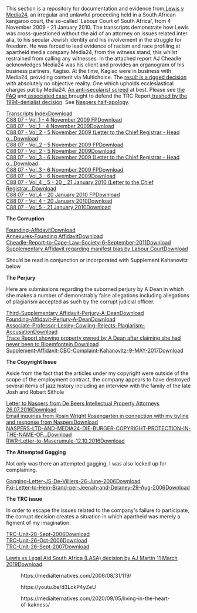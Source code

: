 <div class="wp-block-group"></div>

<p>This section is a repository for documentation and evidence from<a href="http://www.saflii.org/za/cases/ZALC/2010/218.html"> Lewis v Media24</a>, an irregular and unlawful proceeding held in a South African kangaroo court, the so-called 'Labour Court of South Africa', from 4 November 2009 - 21 January 2010. The transcripts demonstrate how Lewis was cross-questioned without the aid of an attorney on issues related inter alia, to his secular Jewish identity and his involvement in the struggle for freedom. He was forced to lead evidence of racism and race profiling at apartheid media company Media24, from the witness stand, this whilst restrained from calling any witnesses. In the attached report AJ Cheadle acknowledges Media24 was his client and provides an organogram of his business partners, Kagiso. At the time, Kagiso were in business with Media24, providing content via Multichoice. The <a href="https://medialternatives.com/2020/03/05/why-bother-with-law-when-you-can-simply-capture-the-justice-system/">result is a rigged decision</a> with absolutely no objective reality. One which upholds ecclesiastical charges put by Media24. <a href="https://medialternatives.com/2023/01/12/most-of-all-i-am-offended-as-a-secularist/">An anti-secularist screed</a> at best. Please see <a href="https://medialternatives.com/faq/">the FAQ</a> and<a href="https://medialternatives.com/2015/10/10/lewis-v-minister-of-justice-naspers/"> associated case </a>brought to defend the TRC Report<a href="https://medialternatives.com/2019/06/19/trc-no-to-naspers-dirty-tricks/"> trashed by the 1994-denialist decision</a>. See <a href="https://medialternatives.com/2015/09/11/naspers-half-apology-ignores-decade-long-battle-for-justice-and-contrition/">Naspers half-apology</a>.</p>

<div class="wp-block-file"><a href="https://medialternatives.com/app/uploads/2020/07/Transcripts-Index-1.pdf">Transcripts Index</a><a href="https://medialternatives.com/app/uploads/2020/07/Transcripts-Index-1.pdf" class="wp-block-file__button wp-element-button" download>Download</a></div>

<div class="wp-block-file"><a href="https://medialternatives.com/app/uploads/2020/07/C88-07-Vol_1-4-November-2009-FP-1.pdf">C88 07 - Vol_1 - 4 November 2009 FP</a><a href="https://medialternatives.com/app/uploads/2020/07/C88-07-Vol_1-4-November-2009-FP-1.pdf" class="wp-block-file__button wp-element-button" download>Download</a></div>

<div class="wp-block-file"><a href="https://medialternatives.com/app/uploads/2020/07/C88-07-Vol_1-4-November-2009-1.pdf">C88 07 - Vol_1 - 4 November 2009</a><a href="https://medialternatives.com/app/uploads/2020/07/C88-07-Vol_1-4-November-2009-1.pdf" class="wp-block-file__button wp-element-button" download>Download</a></div>

<div class="wp-block-file"><a href="https://medialternatives.com/app/uploads/2020/07/C88-07-Vol_2-5-November-2009-Letter-to-the-Chief-Registrar-Head-o...-1.pdf">C88 07 - Vol_2 - 5 November 2009 (Letter to the Chief Registrar - Head o...</a><a href="https://medialternatives.com/app/uploads/2020/07/C88-07-Vol_2-5-November-2009-Letter-to-the-Chief-Registrar-Head-o...-1.pdf" class="wp-block-file__button wp-element-button" download>Download</a></div>

<div class="wp-block-file"><a href="https://medialternatives.com/app/uploads/2020/07/C88-07-Vol_2-5-November-2009-FP-1.pdf">C88 07 - Vol_2 - 5 November 2009 FP</a><a href="https://medialternatives.com/app/uploads/2020/07/C88-07-Vol_2-5-November-2009-FP-1.pdf" class="wp-block-file__button wp-element-button" download>Download</a></div>

<div class="wp-block-file"><a href="https://medialternatives.com/app/uploads/2020/07/C88-07-Vol_2-5-November-2009-1.pdf">C88 07 - Vol_2 - 5 November 2009</a><a href="https://medialternatives.com/app/uploads/2020/07/C88-07-Vol_2-5-November-2009-1.pdf" class="wp-block-file__button wp-element-button" download>Download</a></div>

<div class="wp-block-file"><a href="https://medialternatives.com/app/uploads/2020/07/C88-07-Vol_3-6-November-2009-Letter-to-the-Chief-Registrar-Head-o...-1.pdf">C88 07 - Vol_3 - 6 November 2009 (Letter to the Chief Registrar - Head o...</a><a href="https://medialternatives.com/app/uploads/2020/07/C88-07-Vol_3-6-November-2009-Letter-to-the-Chief-Registrar-Head-o...-1.pdf" class="wp-block-file__button wp-element-button" download>Download</a></div>

<div class="wp-block-file"><a href="https://medialternatives.com/app/uploads/2020/07/C88-07-Vol_3-6-November-2009-FP-1.pdf">C88 07 - Vol_3 - 6 November 2009 FP</a><a href="https://medialternatives.com/app/uploads/2020/07/C88-07-Vol_3-6-November-2009-FP-1.pdf" class="wp-block-file__button wp-element-button" download>Download</a></div>

<div class="wp-block-file"><a href="https://medialternatives.com/app/uploads/2020/07/C88-07-Vol_3-6-November-2009-1.pdf">C88 07 - Vol_3 - 6 November 2009</a><a href="https://medialternatives.com/app/uploads/2020/07/C88-07-Vol_3-6-November-2009-1.pdf" class="wp-block-file__button wp-element-button" download>Download</a></div>

<div class="wp-block-file"><a href="https://medialternatives.com/app/uploads/2020/07/C88-07-Vol_4-_-5-20-_-21-January-2010-Letter-to-the-Chief-Registrar...-1.pdf">C88 07 - Vol_4 _ 5 - 20 _ 21 January 2010 (Letter to the Chief Registrar...</a><a href="https://medialternatives.com/app/uploads/2020/07/C88-07-Vol_4-_-5-20-_-21-January-2010-Letter-to-the-Chief-Registrar...-1.pdf" class="wp-block-file__button wp-element-button" download>Download</a></div>

<div class="wp-block-file"><a href="https://medialternatives.com/app/uploads/2020/07/C88-07-Vol_4-20-January-2010-FP-1.pdf">C88 07 - Vol_4 - 20 January 2010 FP</a><a href="https://medialternatives.com/app/uploads/2020/07/C88-07-Vol_4-20-January-2010-FP-1.pdf" class="wp-block-file__button wp-element-button" download>Download</a></div>

<div class="wp-block-file"><a href="https://medialternatives.com/app/uploads/2020/07/C88-07-Vol_4-20-January-2010-1.pdf">C88 07 - Vol_4 - 20 January 2010</a><a href="https://medialternatives.com/app/uploads/2020/07/C88-07-Vol_4-20-January-2010-1.pdf" class="wp-block-file__button wp-element-button" download>Download</a></div>

<div class="wp-block-file"><a href="https://medialternatives.com/app/uploads/2020/07/C88-07-Vol_5-21-January-2010-1.pdf">C88 07 - Vol_5 - 21 January 2010</a><a href="https://medialternatives.com/app/uploads/2020/07/C88-07-Vol_5-21-January-2010-1.pdf" class="wp-block-file__button wp-element-button" download>Download</a></div>

<p><strong>The Corruption</strong></p>

<div class="wp-block-file"><a href="https://medialternatives.com/app/uploads/2022/07/Founding-Affidavit.pdf">Founding-Affidavit</a><a href="https://medialternatives.com/app/uploads/2022/07/Founding-Affidavit.pdf" class="wp-block-file__button wp-element-button" download>Download</a></div>

<div class="wp-block-file"><a href="https://medialternatives.com/app/uploads/2022/07/Annexures-PAJA-3.pdf">Annexures-Founding Affidavit</a><a href="https://medialternatives.com/app/uploads/2022/07/Annexures-PAJA-3.pdf" class="wp-block-file__button wp-element-button" download>Download</a></div>

<div class="wp-block-file"><a href="https://medialternatives.com/app/uploads/2020/07/Cheadle-Report-to-Cape-Law-Society-6-September-2011-1.pdf">Cheadle-Report-to-Cape-Law-Society-6-September-2011</a><a href="https://medialternatives.com/app/uploads/2020/07/Cheadle-Report-to-Cape-Law-Society-6-September-2011-1.pdf" class="wp-block-file__button wp-element-button" download>Download</a></div>

<div class="wp-block-file"><a href="https://medialternatives.com/app/uploads/2022/06/Affidavit-20-November-2017-Addendum-4.pdf">Supplementary Affidavit regarding manifest bias by Labour Court</a><a href="https://medialternatives.com/app/uploads/2022/06/Affidavit-20-November-2017-Addendum-4.pdf" class="wp-block-file__button wp-element-button" download>Download</a></div>

<p>Should be read in conjunction or incorporated with Supplement Kahanovitz below</p>

<p><strong>The Perjury</strong></p>

<p>Here are submissions regarding the suborned perjury by A Dean in which she makes a number of demonstrably false allegations including allegations of plagiarism accepted as such by the corrupt judicial officer. </p>

<div class="wp-block-file"><a href="https://medialternatives.com/app/uploads/2022/06/Third-Supplementary-Affidavit-Perjury-A-Dean.pdf">Third-Supplementary Affidavit-Perjury-A-Dean</a><a href="https://medialternatives.com/app/uploads/2022/06/Third-Supplementary-Affidavit-Perjury-A-Dean.pdf" class="wp-block-file__button wp-element-button" download>Download</a></div>

<div class="wp-block-file"><a href="https://medialternatives.com/app/uploads/2022/06/Founding-Affidavit-Perjury-A-Dean.pdf">Founding-Affidavit-Perjury-A-Dean</a><a href="https://medialternatives.com/app/uploads/2022/06/Founding-Affidavit-Perjury-A-Dean.pdf" class="wp-block-file__button wp-element-button" download>Download</a></div>

<div class="wp-block-file"><a href="https://medialternatives.com/app/uploads/2022/06/Associate-Professor-Lesley-Cowling-Rejects-Plagiarism-Accusation.pdf">Associate-Professor-Lesley-Cowling-Rejects-Plagiarism-Accusation</a><a href="https://medialternatives.com/app/uploads/2022/06/Associate-Professor-Lesley-Cowling-Rejects-Plagiarism-Accusation.pdf" class="wp-block-file__button wp-element-button" download>Download</a></div>

<div class="wp-block-file"><a href="https://medialternatives.com/app/uploads/2024/05/Trace-Report-A-Dean.pdf">Trace Report showing property owned by A Dean after claiming she had never been to Bloemfontein </a><a href="https://medialternatives.com/app/uploads/2024/05/Trace-Report-A-Dean.pdf" class="wp-block-file__button wp-element-button" download>Download</a></div>

<div class="wp-block-file"><a href="https://medialternatives.com/app/uploads/2022/07/Supplement-Affidavit-CBC-Kahanovitz-9-MAY-2017-TUE-.doc-0BycjkxOoSHFeRV8zOTl6NjZYbGM.pdf">Supplement-Affidavit-CBC-Complaint-Kahanovitz-9-MAY-2017</a><a href="https://medialternatives.com/app/uploads/2022/07/Supplement-Affidavit-CBC-Kahanovitz-9-MAY-2017-TUE-.doc-0BycjkxOoSHFeRV8zOTl6NjZYbGM.pdf" class="wp-block-file__button wp-element-button" download>Download</a></div>

<p><strong>The Copyright Issue</strong></p>

<p>Aside from the fact that the articles under my copyright were outside of the scope of the employment contract, the company appears to have destroyed several items of jazz history including an interview with the family of the late Josh and Robert Sithole</p>

<div class="wp-block-file"><a href="https://medialternatives.com/app/uploads/2022/06/LIT10153ZA00-Letter-to-Naspers-26.07.2016.pdf">Letter to Naspers from De Beers Intellectual Property Attorneys 26.07.2016</a><a href="https://medialternatives.com/app/uploads/2022/06/LIT10153ZA00-Letter-to-Naspers-26.07.2016.pdf" class="wp-block-file__button wp-element-button" download>Download</a></div>

<div class="wp-block-file"><a href="https://medialternatives.com/app/uploads/2022/06/Gmail-FW-Lewis-_-Naspers-Copyright-protection.pdf">Email inquiries from Rosin Wright Rosengarten in connection with my byline and response from Naspers</a><a href="https://medialternatives.com/app/uploads/2022/06/Gmail-FW-Lewis-_-Naspers-Copyright-protection.pdf" class="wp-block-file__button wp-element-button" download>Download</a></div>

<div class="wp-block-file"><a href="https://medialternatives.com/app/uploads/2022/06/NASPERS-LTD-AND-MEDIA24-DIE-BURGER-COPYRIGHT-PROTECTION-IN-THE-NAME-OF....pdf">NASPERS-LTD-AND-MEDIA24-DIE-BURGER-COPYRIGHT-PROTECTION-IN-THE-NAME-OF...</a><a href="https://medialternatives.com/app/uploads/2022/06/NASPERS-LTD-AND-MEDIA24-DIE-BURGER-COPYRIGHT-PROTECTION-IN-THE-NAME-OF....pdf" class="wp-block-file__button wp-element-button" download>Download</a></div>

<div class="wp-block-file"><a href="https://medialternatives.com/app/uploads/2022/06/RWR-Letter-to-Maserumule-12.10.2016.pdf">RWR-Letter-to-Maserumule-12.10.2016</a><a href="https://medialternatives.com/app/uploads/2022/06/RWR-Letter-to-Maserumule-12.10.2016.pdf" class="wp-block-file__button wp-element-button" download>Download</a></div>

<p><strong>The Attempted Gagging</strong></p>

<p>Not only was there an attempted gagging, I was also locked up for complaining.</p>

<div class="wp-block-file"><a href="https://medialternatives.com/app/uploads/2022/06/Gagging-Letter-JS-De-Villiers-26-June-2006.pdf">Gagging-Letter-JS-De-Villiers-26-June-2006</a><a href="https://medialternatives.com/app/uploads/2022/06/Gagging-Letter-JS-De-Villiers-26-June-2006.pdf" class="wp-block-file__button wp-element-button" download>Download</a></div>

<div class="wp-block-file"><a href="https://medialternatives.com/app/uploads/2022/06/Fxi-Letter-to-Hein-Brand-per-Jeenah-and-Delaney-29-Aug-2006.pdf">Fxi-Letter-to-Hein-Brand-per-Jeenah-and-Delaney-29-Aug-2006</a><a href="https://medialternatives.com/app/uploads/2022/06/Fxi-Letter-to-Hein-Brand-per-Jeenah-and-Delaney-29-Aug-2006.pdf" class="wp-block-file__button wp-element-button" download>Download</a></div>

<p><strong>The TRC issue</strong></p>

<p>In order to escape the issues related to the company's failure to participate, the corrupt decision creates a situation in which apartheid was merely a figment of my imagination.</p>

<div class="wp-block-file"><a href="https://medialternatives.com/app/uploads/2022/06/TRC-Unit-28-Sept-2006.pdf">TRC-Unit-28-Sept-2006</a><a href="https://medialternatives.com/app/uploads/2022/06/TRC-Unit-28-Sept-2006.pdf" class="wp-block-file__button wp-element-button" download>Download</a></div>

<div class="wp-block-file"><a href="https://medialternatives.com/app/uploads/2022/06/TRC-Unit-26-Oct-2006.pdf">TRC-Unit-26-Oct-2006</a><a href="https://medialternatives.com/app/uploads/2022/06/TRC-Unit-26-Oct-2006.pdf" class="wp-block-file__button wp-element-button" download>Download</a></div>

<div class="wp-block-file"><a href="https://medialternatives.com/app/uploads/2022/06/TRC-Unit-26-Sept-2007.pdf">TRC-Unit-26-Sept-2007</a><a href="https://medialternatives.com/app/uploads/2022/06/TRC-Unit-26-Sept-2007.pdf" class="wp-block-file__button wp-element-button" download>Download</a></div>

<p></p>

<div class="wp-block-file"><a href="https://medialternatives.com/app/uploads/2022/08/DOC065-1.pdf">Lewis vs Legal Aid South Africa (LASA) decision by AJ Martin 11 March 2019</a><a href="https://medialternatives.com/app/uploads/2022/08/DOC065-1.pdf" class="wp-block-file__button wp-element-button" download>Download</a></div>

<figure class="wp-block-embed is-type-wp-embed is-provider-medialternatives wp-block-embed-medialternatives"><div class="wp-block-embed__wrapper">
https://medialternatives.com/2006/08/31/119/
</div></figure>

<figure class="wp-block-embed is-type-video is-provider-youtube wp-block-embed-youtube wp-embed-aspect-16-9 wp-has-aspect-ratio"><div class="wp-block-embed__wrapper">
https://youtu.be/d3LokP4yZeU
</div></figure>

<p></p>

<p></p>

<figure class="wp-block-embed is-type-wp-embed is-provider-medialternatives wp-block-embed-medialternatives"><div class="wp-block-embed__wrapper">
https://medialternatives.com/2020/09/05/living-in-the-heart-of-kakness/
</div></figure>
